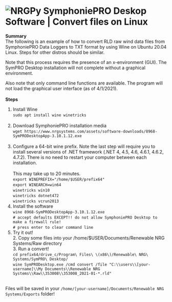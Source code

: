 # ![NRGPy](https://www.gravatar.com/avatar/6282094b092c756acc9f7552b164edfe?s=24) SymphoniePRO Deskop Software | Convert files on Linux

**Summary** <br>
The following is an example of how to convert RLD raw wind data files from SymphoniePRO Data Loggers to TXT format by using Wine on Ubuntu 20.04 Linux. Steps for other distros should be  similar. 

Note that this process requires the presence of an x-environment (GUI). The SymPRO Desktop installation will not complete without a graphical environment.

Also note that only command line functions are available. The program will not load the graphical user interface (as of 4/1/2021).
<br><br>
**Steps** <br>

1. Install Wine <br>
        `sudo apt install wine winetricks` <br><br>
1. Download SymphoniePRO installation media <br>
         `wget https://www.nrgsystems.com/assets/software-downloads/8968-SymPRODesktopApp-3.10.1.12.exe` <br><br>
1. Configure a 64-bit wine prefix. Note the last step will require you to install several versions of .NET framework (.NET 4, 4.5, 4.6, 4.6.1, 4.6.2, 4.7.2). There is no need to restart your computer between each installation. <br><br>This may take up to 20 minutes.<br>
          `export WINEPREFIX="/home/$USER/prefix64"` <br>
					`export WINEARCH=win64` <br>
					`winetricks win10` <br>
					`winetricks dotnet472` <br>
					`winetricks vcrun2013`<br>
1. Install the software <br>
           `wine 8968-SymPRODesktopApp-3.10.1.12.exe` <br>
					 `# accept defaults EXCEPT!! do not allow SymphoniePRO Desktop to make a firewall rule!` <br>
					 `# press enter to clear command line` <br>
1.  Try it out! <br>
	2.  Copy some files into your /home/$USER/Documents/Renewable NRG Systems/Raw directory <br>
	3.  Run a convert! <br>
	           `cd prefix64/drive_c/Program\ Files\ \(x86\)/Renewable\ NRG\ Systems/SymPRO\ Desktop/`<br>
						 `wine SymPRODesktop.exe /cmd convert /file "C:\\users\\[your-username]\\My Documents\\Renewable NRG Systems\\Raw\\353008\\353008_2021-01-*.rld"`<br><br>
						 
Files will be saved in your `/home/[your-username]/Documents/Renewable NRG Systems/Exports` folder!
